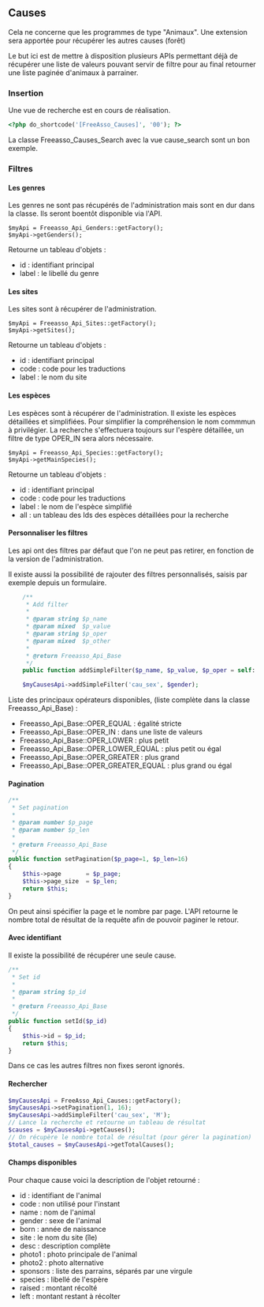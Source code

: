## Causes

Cela ne concerne que les programmes de type "Animaux".
Une extension sera apportée pour récupérer les autres causes (forêt)

Le but ici est de mettre à disposition plusieurs APIs permettant déjà de récupérer une liste de valeurs pouvant servir de filtre pour au final retourner une liste paginée d'animaux à parrainer.

### Insertion

Une vue de recherche est en cours de réalisation.

```php
<?php do_shortcode('[FreeAsso_Causes]', '00'); ?>
```

La classe Freeasso_Causes_Search avec la vue cause_search sont un bon exemple.

### Filtres

#### Les genres

Les genres ne sont pas récupérés de l'administration mais sont en dur dans la classe.
Ils seront boentôt disponible via l'API.

```
$myApi = Freeasso_Api_Genders::getFactory();
$myApi->getGenders();
```

Retourne un tableau d'objets :

* id : identifiant principal
* label : le libellé du genre

#### Les sites

Les sites sont à récupérer de l'administration.

```
$myApi = Freeasso_Api_Sites::getFactory();
$myApi->getSites();
```

Retourne un tableau d'objets :

* id : identifiant principal
* code : code pour les traductions
* label : le nom du site

#### Les espèces

Les espèces sont à récupérer de l'administration.
Il existe les espèces détaillées et simplifiées. Pour simplifier la compréhension le nom commmun à privilégier.
La recherche s'effectuera toujours sur l'espère détaillée, un filtre de type OPER_IN sera alors nécessaire.

```
$myApi = Freeasso_Api_Species::getFactory();
$myApi->getMainSpecies();
```

Retourne un tableau d'objets :

* id : identifiant principal
* code : code pour les traductions
* label : le nom de l'espèce simplifié
* all : un tableau des Ids des espèces détaillées pour la recherche

#### Personnaliser les filtres

Les api ont des filtres par défaut que l'on ne peut pas retirer, en fonction de la version de l'administration.

Il existe aussi la possibilité de rajouter des filtres personnalisés, saisis par exemple depuis un formulaire.

```php
    /**
     * Add filter
     *
     * @param string $p_name
     * @param mixed  $p_value
     * @param string $p_oper
     * @param mixed  $p_other
     *
     * @return Freeasso_Api_Base
     */
    public function addSimpleFilter($p_name, $p_value, $p_oper = self::OPER_EQUAL, $p_other = null)
```

```php
    $myCausesApi->addSimpleFilter('cau_sex', $gender);
```

Liste des principaux opérateurs disponibles, (liste complète dans la classe Freeasso_Api_Base) :

* Freeasso_Api_Base::OPER_EQUAL : égalité stricte
* Freeasso_Api_Base::OPER_IN : dans une liste de valeurs
* Freeasso_Api_Base::OPER_LOWER : plus petit
* Freeasso_Api_Base::OPER_LOWER_EQUAL : plus petit ou égal
* Freeasso_Api_Base::OPER_GREATER : plus grand
* Freeasso_Api_Base::OPER_GREATER_EQUAL : plus grand ou égal

#### Pagination

```php
/**
 * Set pagination
 *
 * @param number $p_page
 * @param number $p_len
 *
 * @return Freeasso_Api_Base
 */
public function setPagination($p_page=1, $p_len=16)
{
    $this->page       = $p_page;
    $this->page_size  = $p_len;
    return $this;
}
```

On peut ainsi spécifier la page et le nombre par page.
L'API retourne le nombre total de résultat de la requête afin de pouvoir paginer le retour.

#### Avec identifiant

Il existe la possibilité de récupérer une seule cause.

```php
/**
 * Set id
 *
 * @param string $p_id
 *
 * @return Freeasso_Api_Base
 */
public function setId($p_id)
{
    $this->id = $p_id;
    return $this;
}
```

Dans ce cas les autres filtres non fixes seront ignorés.

#### Rechercher

```php
$myCausesApi = FreeAsso_Api_Causes::getFactory();
$myCausesApi->setPagination(1, 16);
$myCausesApi->addSimpleFilter('cau_sex', 'M');
// Lance la recherche et retourne un tableau de résultat
$causes = $myCausesApi->getCauses();
// On récupère le nombre total de résultat (pour gérer la pagination)
$total_causes = $myCausesApi->getTotalCauses();
```

#### Champs disponibles

Pour chaque cause voici la description de l'objet retourné :

* id : identifiant de l'animal
* code : non utilisé pour l'instant
* name : nom de l'animal
* gender : sexe de l'animal
* born : année de naissance
* site : le nom du site (île)
* desc : description complète
* photo1 : photo principale de l'animal
* photo2 : photo alternative
* sponsors : liste des parrains, séparés par une virgule
* species : libellé de l'espère
* raised : montant récolté
* left : montant restant à récolter
